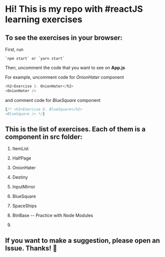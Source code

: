 # Hi! This is my repo with #reactJS learning exercises

## To see the exercises in your browser:

First, run

```
`npm start` or `yarn start`
```

Then, uncomment the code that you want to see on **App.js**


For example, uncomment code for *OnionHater* component

```javascript
<h2>Exercise 3. OnionHater</h2>
<OnionHater />
```
and comment code for *BlueSquare* component

```javascript
{/* <h2>Exercise 6. BlueSquare</h2>
<BlueSquare /> */}
```

## This is the list of exercises. Each of them is a component in src folder:
1. ItemList

2. HalfPage

3. OnionHater

4. Destiny

5. InputMirror

6. BlueSquare

7. SpaceShips

8. BtnBase -- Practice with Node Modules

9. 

## If you want to make a suggestion, please open an Issue.  Thanks! 💌
